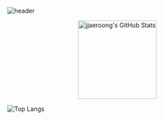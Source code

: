 <!-- 헤더 이미지 -->
![header](https://capsule-render.vercel.app/api?type=soft&color=6FC7E1&height=250&section=header&text=jjaerong_CODE&fontSize=90)

<!-- GitHub Stats -->
<p align="center">
  <a href="https://github.com/jjaeroong">
    <img height="180" src="https://github-readme-stats.vercel.app/api?username=jjaeroong&show_icons=true&include_all_commits=true&theme=dracula&hide_border=true" alt="jjaeroong's GitHub Stats" />
  </a>
</p>

<!-- 사용 언어 통계 -->
![Top Langs](https://github-readme-stats.vercel.app/api/top-langs/?username=jjaeroong)

